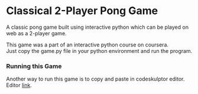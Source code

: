 # Classical 2-Player Pong Game
A classic pong game built using interactive python which can be played on web as a 2-player game.

This game was a part of an interactive python course on coursera.   
Just copy the game.py file in your python environment and run the program.

### Running this Game  
Another way to run this game is to copy and paste in codeskulptor editor. Editor [link](http://www.codeskulptor.org/).

